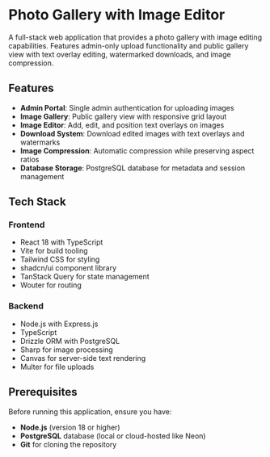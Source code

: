 # Photo Gallery with Image Editor

A full-stack web application that provides a photo gallery with image editing capabilities. Features admin-only upload functionality and public gallery view with text overlay editing, watermarked downloads, and image compression.

## Features

- **Admin Portal**: Single admin authentication for uploading images
- **Image Gallery**: Public gallery view with responsive grid layout
- **Image Editor**: Add, edit, and position text overlays on images
- **Download System**: Download edited images with text overlays and watermarks
- **Image Compression**: Automatic compression while preserving aspect ratios
- **Database Storage**: PostgreSQL database for metadata and session management

## Tech Stack

### Frontend
- React 18 with TypeScript
- Vite for build tooling
- Tailwind CSS for styling
- shadcn/ui component library
- TanStack Query for state management
- Wouter for routing

### Backend
- Node.js with Express.js
- TypeScript
- Drizzle ORM with PostgreSQL
- Sharp for image processing
- Canvas for server-side text rendering
- Multer for file uploads

## Prerequisites

Before running this application, ensure you have:

- **Node.js** (version 18 or higher)
- **PostgreSQL** database (local or cloud-hosted like Neon)
- **Git** for cloning the repository
